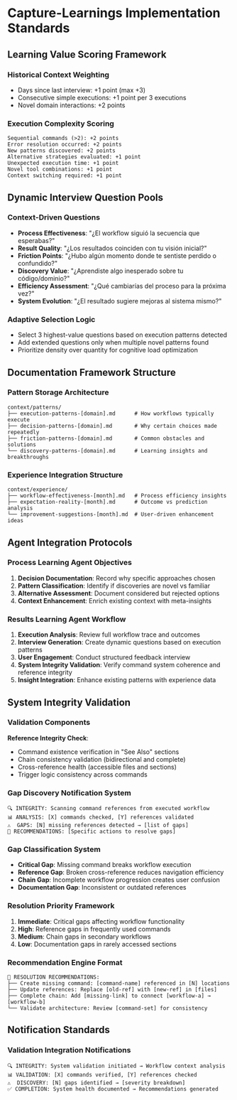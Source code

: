 # Capture-Learnings Implementation Standards

## Learning Value Scoring Framework

### Historical Context Weighting
- Days since last interview: +1 point (max +3)
- Consecutive simple executions: +1 point per 3 executions
- Novel domain interactions: +2 points

### Execution Complexity Scoring
```
Sequential commands (>2): +2 points
Error resolution occurred: +2 points  
New patterns discovered: +2 points
Alternative strategies evaluated: +1 point
Unexpected execution time: +1 point
Novel tool combinations: +1 point
Context switching required: +1 point
```

## Dynamic Interview Question Pools

### Context-Driven Questions
- **Process Effectiveness**: "¿El workflow siguió la secuencia que esperabas?"
- **Result Quality**: "¿Los resultados coinciden con tu visión inicial?"
- **Friction Points**: "¿Hubo algún momento donde te sentiste perdido o confundido?"
- **Discovery Value**: "¿Aprendiste algo inesperado sobre tu código/dominio?"
- **Efficiency Assessment**: "¿Qué cambiarías del proceso para la próxima vez?"
- **System Evolution**: "¿El resultado sugiere mejoras al sistema mismo?"

### Adaptive Selection Logic
- Select 3 highest-value questions based on execution patterns detected
- Add extended questions only when multiple novel patterns found
- Prioritize density over quantity for cognitive load optimization

## Documentation Framework Structure

### Pattern Storage Architecture
```
context/patterns/
├── execution-patterns-[domain].md      # How workflows typically execute
├── decision-patterns-[domain].md       # Why certain choices made repeatedly  
├── friction-patterns-[domain].md       # Common obstacles and solutions
└── discovery-patterns-[domain].md      # Learning insights and breakthroughs
```

### Experience Integration Structure
```
context/experience/
├── workflow-effectiveness-[month].md   # Process efficiency insights
├── expectation-reality-[month].md      # Outcome vs prediction analysis
└── improvement-suggestions-[month].md  # User-driven enhancement ideas
```

## Agent Integration Protocols

### Process Learning Agent Objectives
1. **Decision Documentation**: Record why specific approaches chosen
2. **Pattern Classification**: Identify if discoveries are novel vs familiar
3. **Alternative Assessment**: Document considered but rejected options
4. **Context Enhancement**: Enrich existing context with meta-insights

### Results Learning Agent Workflow
1. **Execution Analysis**: Review full workflow trace and outcomes
2. **Interview Generation**: Create dynamic questions based on execution patterns
3. **User Engagement**: Conduct structured feedback interview
4. **System Integrity Validation**: Verify command system coherence and reference integrity
5. **Insight Integration**: Enhance existing patterns with experience data

## System Integrity Validation

### Validation Components
**Reference Integrity Check**:
- Command existence verification in "See Also" sections
- Chain consistency validation (bidirectional and complete)
- Cross-reference health (accessible files and sections)
- Trigger logic consistency across commands

### Gap Discovery Notification System
```
🔍 INTEGRITY: Scanning command references from executed workflow
📊 ANALYSIS: [X] commands checked, [Y] references validated
⚠️  GAPS: [N] missing references detected → [list of gaps]
🔧 RECOMMENDATIONS: [Specific actions to resolve gaps]
```

### Gap Classification System
- **Critical Gap**: Missing command breaks workflow execution
- **Reference Gap**: Broken cross-reference reduces navigation efficiency  
- **Chain Gap**: Incomplete workflow progression creates user confusion
- **Documentation Gap**: Inconsistent or outdated references

### Resolution Priority Framework
1. **Immediate**: Critical gaps affecting workflow functionality
2. **High**: Reference gaps in frequently used commands
3. **Medium**: Chain gaps in secondary workflows
4. **Low**: Documentation gaps in rarely accessed sections

### Recommendation Engine Format
```
🎯 RESOLUTION RECOMMENDATIONS:
├── Create missing command: [command-name] referenced in [N] locations
├── Update references: Replace [old-ref] with [new-ref] in [files]
├── Complete chain: Add [missing-link] to connect [workflow-a] → [workflow-b]  
└── Validate architecture: Review [command-set] for consistency
```

## Notification Standards

### Validation Integration Notifications
```
🔍 INTEGRITY: System validation initiated → Workflow context analysis
📊 VALIDATION: [X] commands verified, [Y] references checked
⚠️  DISCOVERY: [N] gaps identified → [severity breakdown]
✅ COMPLETION: System health documented → Recommendations generated
```